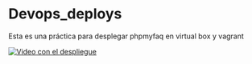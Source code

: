 # Devops_deploys
Esta es una práctica para desplegar phpmyfaq en virtual box y vagrant

[![Video con el despliegue](https://img.icons8.com/?size=100&id=25654&format=png&color=000000)](https://www.youtube.com/watch?v=MXHWv7Y_A8Q)
